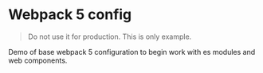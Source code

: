 # Webpack 5 config 
> Do not use it for production. This is only example.

Demo of base webpack 5 configuration to begin work with es modules and web components.